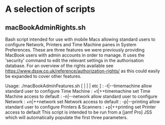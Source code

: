 # A selection of scripts

## macBookAdminRights.sh

Bash script intended for use with mobile Macs allowing standard users to configure Network, Printers and Time Machine panes in System Preferences. These are three features we were previously providing MacBook users with admin accounts in order to manage. It uses the 'security' command to edit the relevant settings in the authorisation database. For an overview of the rights available see https://www.dssw.co.uk/reference/authorization-rights/ as this could easily be expanded to cover other features.

Usage: ./macBookAdminFeatures.sh <dummy> <dummy> <dummy> [ <feature1> | <feature2> | <feature3> | etc ]
  <feature>:   -t|--timemachine    allow standard user to configure Time Machine
  <feature>:   +t|++timemachine    set Time Machine access to default
  <feature>:   -n|--network        allow standard user to configure Network
  <feature>:   +n|++network        set Network access to default
  <feature>:   -p|--printing       allow standard user to configure Printers & Scanners
  <feature>:   +p|++printing       set Printer access to default
This script is intended to be run from a [jamf Pro] JSS which will automatically populate the first three parameters.
